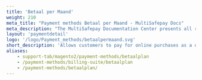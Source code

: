 ```yaml
---
title: 'Betaal per Maand'
weight: 210
meta_title: "Payment methods Betaal per Maand - MultiSafepay Docs"
meta_description: "The MultiSafepay Documentation Center presents all relevant information about our Plugins and API. You can also find support pages for payment methods, tools and general questions as well as the contact details of our Support and Integration Teams."
layout: 'paymentdetail'
logo: '/logo/Payment_methods/betaalpermaand.svg' 
short_description: 'Allows customers to pay for online purchases as a one-off post-payment or in monthly installments.'
aliases:
    - support-tab/magento2/payment-methods/betaalplan
    - /payment-methods/billing-suite/betaalplan
    - /payment-methods/betaalplan/
---
```

